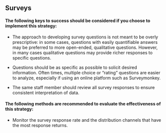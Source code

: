 ## Surveys
#### The following keys to success should be considered if you choose to implement this strategy:
- The approach to developing survey questions is not meant to be overly prescriptive: in some cases, questions with easily quantifiable answers may be preferred to more open-ended, qualitative questions. However, in many cases qualitative questions may provide richer responses to specific questions.

- Questions should be as specific as possible to solicit desired information. Often times, multiple choice or “rating” questions are easier to analyze, especially if using an online platform such as Surveymonkey.

- The same staff member should review all survey responses to ensure consistent interpretation of data.

#### The following methods are recommended to evaluate the effectiveness of this strategy:
- Monitor the survey response rate and the distribution channels that have the most response returns.
